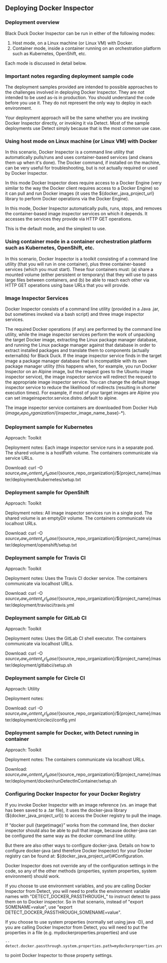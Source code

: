 ## Deploying Docker Inspector

### Deployment overview

Black Duck Docker Inspector can be run in either of the following modes:

1. Host mode, on a Linux machine (or Linux VM) with Docker.
2. Container mode, inside a container running on an orchestration platform such as Kubernetes, OpenShift, etc.

Each mode is discussed in detail below.

### Important notes regarding deployment sample code

The deployment samples provided are intended to possible approaches to the challenges
involved in deploying Docker Inspector. They are not intended to be used as-is in production.
You should understand the code before you use it. They do not represent the only way to deploy in each environment.

Your deployment approach will be the same whether you are invoking Docker Inspector directly, or invoking it via Detect.
Most of the sample deployments use Detect simply because that is the most common use case.

### Using host mode on Linux machine (or Linux VM) with Docker

In this scenario, Docker Inspector is a command line utility that automatically pulls/runs and uses container-based services 
(and cleans them up when it's done). The Docker command, if installed on the machine, can be very useful for troubleshooting, but is not actually
required or used by Docker Inspector.

In this mode Docker Inspector does require access to a Docker Engine (very similar to the way the Docker client requires
access to a Docker Engine) so it can pull and run Docker images (it uses the ${docker_java_project_url}
library to perform Docker operations via the Docker Engine).

In this mode, Docker Inspector automatically pulls, runs, stops, and removes the container-based image inspector services
on which it depends. It accesses the services they provide via HTTP GET operations.

This is the default mode, and the simplest to use.

### Using container mode in a container orchestration platform such as Kubernetes, OpenShift, etc.

In this scenario, Docker Inspector is a toolkit consisting of a command line utility (that you will run in one container), plus
three container-based services (which you must start). These four containers must:
(a) share a mounted volume (either persistent or temporary) that they will use to pass large files between containers, and
(b) be able to reach each other via HTTP GET operations using base URLs that you will provide.

### Image Inspector Services

Docker Inspector consists of a command line utility (provided in a Java .jar, but sometimes invoked via a bash script)
and three image inspector services.

The required Docker operations (if any) are performed by the command line utility, while the image inspector services
perform the work of unpacking the target Docker image, extracting the Linux package manager database,
and running the Linux package manager against that database in order to extract installed packages
and translate them to components (actually externalIds) for Black Duck. If the image inspector service
finds in the target image a package manager database that is incompatible with its own package manager utility
(this happens when, for example, you run Docker Inspector on an Alpine image, but the request goes to the
Ubuntu image inspector service), the image inspector service will redirect the request to the appropriate
image inspector service. You can change the default image inspector service to reduce the likelihood
of redirects (resulting in shorter execution times). For example, if most of your target images are Alpine
you can set imageinspector.service.distro.default to alpine.

The image inspector service containers are downloaded from Docker Hub (${image_repo_organization}/${inspector_image_name_base}-*).

### Deployment sample for Kubernetes

Approach: Toolkit

Deployment notes: Each image inspector service runs in a separate pod.
The shared volume is a hostPath volume. The containers communicate via service URLs.

Download: curl -O ${source_raw_content_url_base}/${source_repo_organization}/${project_name}/master/deployment/kubernetes/setup.txt

### Deployment sample for OpenShift

Approach: Toolkit

Deployment notes: All image inspector services run in a single pod. The shared volume is an emptyDir volume.
The containers communicate via localhost URLs.

Download: curl -O ${source_raw_content_url_base}/${source_repo_organization}/${project_name}/master/deployment/openshift/setup.txt

### Deployment sample for Travis CI

Approach: Toolkit

Deployment notes: Uses the Travis CI docker service.
The containers communicate via localhost URLs.

Download: curl -O ${source_raw_content_url_base}/${source_repo_organization}/${project_name}/master/deployment/travisci/travis.yml

### Deployment sample for GitLab CI

Approach: Toolkit

Deployment notes: Uses the GitLab CI shell executor.
The containers communicate via localhost URLs.

Download: curl -O ${source_raw_content_url_base}/${source_repo_organization}/${project_name}/master/deployment/gitlabci/setup.sh

### Deployment sample for Circle CI

Approach: Utility

Deployment notes: 

Download: curl -O ${source_raw_content_url_base}/${source_repo_organization}/${project_name}/master/deployment/circleci/config.yml

### Deployment sample for Docker, with Detect running in container

Approach: Toolkit

Deployment notes: The containers communicate via localhost URLs.

Download: ${source_raw_content_url_base}/${source_repo_organization}/${project_name}/master/deployment/docker/runDetectInContainer/setup.sh			

### Configuring Docker Inspector for your Docker Registry

If you invoke Docker Inspector with an image reference (vs. an image that has been saved to a .tar file),
it uses the docker-java library (${docker_java_project_url}) to access the Docker registry
to pull the image. 

If “docker pull {targetimage}” works from the command line, then docker inspector should also be able
to pull that image, because docker-java can be configured the same way as the docker command line utility. 

But there are also other ways to configure docker-java. Details on how to configure docker-java
(and therefore Docker Inspector) for your Docker registry can
be found at: ${docker_java_project_url}#Configuration.

Docker Inspector does not override any of the configuration settings in the code,
so any of the other methods (properties, system properties, system environment) should work.

If you choose to use environment variables, and you are calling Docker Inspector from Detect,
you will need to prefix the environment variable names with "DETECT_DOCKER_PASSTHROUGH_" to
instruct detect to pass them on to Docker inspector.
So in that scenario, instead of "export SOMENAME=value", use "export DETECT_DOCKER_PASSTHROUGH_SOMENAME=value".

If you choose to use system properties (normally set using java -D),
and you are calling Docker Inspector from Detect, you will need to
put the properties in a file (e.g. mydockerproperties.properties) and use 
```
--detect.docker.passthrough.system.properties.path=mydockerproperties.properties
```
to point Docker Inspector to those property settings.
